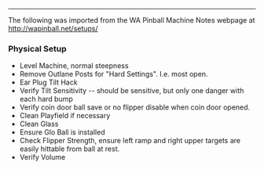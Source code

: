 ***
The following was imported from the WA Pinball Machine Notes webpage at http://wapinball.net/setups/
### Physical Setup
-   Level Machine, normal steepness
-   Remove Outlane Posts for "Hard Settings". I.e. most open.
-   Ear Plug Tilt Hack
-   Verify Tilt Sensitivity -- should be sensitive, but only one danger with each hard bump
-   Verify coin door ball save or no flipper disable when coin door opened.
-   Clean Playfield if necessary
-   Clean Glass
-   Ensure Glo Ball is installed
-   Check Flipper Strength, ensure left ramp and right upper targets are easily hittable from ball at rest.
-   Verify Volume

